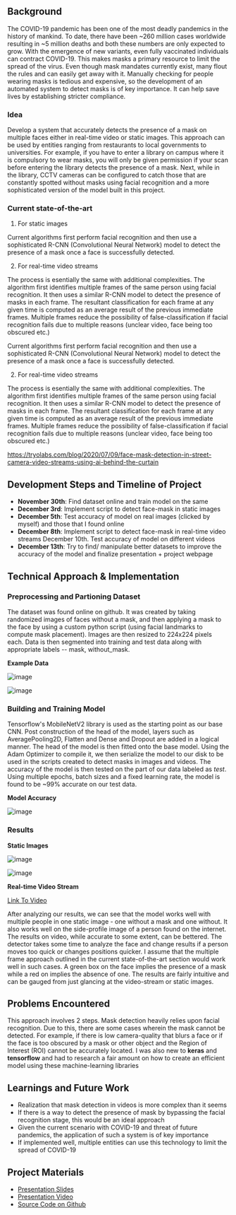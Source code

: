 ## Background

The COVID-19 pandemic has been one of the most deadly pandemics in the history of mankind. To date, there have been ~260 million cases worldwide resulting in ~5 million deaths and both these numbers are only expected to grow. With the emergence of new variants, even fully vaccinated individuals can contract COVID-19. This makes masks a primary resource to limit the spread of the virus. Even though mask mandates currently exist, many flout the rules and can easily get away with it. Manually checking for people wearing masks is tedious and expensive, so the development of an automated system to detect masks is of key importance. It can help save lives by establishing stricter compliance. 

### Idea

Develop a system that accurately detects the presence of a mask on multiple faces either in real-time video or static images. This approach can be used by entities ranging from restaurants to local governments to universities. For example, if you have to enter a library on campus where it is compulsory to wear masks, you will only be given permission if your scan before entering the library detects the presence of a mask. Next, while in the library, CCTV cameras can be configured to catch those that are constantly spotted without masks using facial recognition and a more sophisticated version of the model built in this project. 

### Current state-of-the-art

1. For static images

Current algorithms first perform facial recognition and then use a sophisticated R-CNN (Convolutional Neural Network) model to detect the presence of a mask once a face is successfully detected. 

2. For real-time video streams

The process is esentially the same with additional complexities. The algorithm first identifies multiple frames of the same person using facial recognition. It then uses a similar R-CNN model to detect the presence of masks in each frame. The resultant classification for each frame at any given time is computed as an average result of the previous immediate frames. Multiple frames reduce the possibility of false-classification if facial recognition fails due to multiple reasons (unclear video, face being too obscured etc.)

Current algorithms first perform facial recognition and then use a sophisticated R-CNN (Convolutional Neural Network) model to detect the presence of a mask once a face is successfully detected. 

2. For real-time video streams

The process is esentially the same with additional complexities. The algorithm first identifies multiple frames of the same person using facial recognition. It then uses a similar R-CNN model to detect the presence of masks in each frame. The resultant classification for each frame at any given time is computed as an average result of the previous immediate frames. Multiple frames reduce the possibility of false-classification if facial recognition fails due to multiple reasons (unclear video, face being too obscured etc.)

https://tryolabs.com/blog/2020/07/09/face-mask-detection-in-street-camera-video-streams-using-ai-behind-the-curtain

## Development Steps and Timeline of Project

- **November 30th**: Find dataset online and train model on the same
- **December 3rd**: Implement script to detect face-mask in static images
- **December 5th**: Test accuracy of model on real images (clicked by myself) and those that I found online
- **December 8th**: Implement script to detect face-mask in real-time video streams December 10th. Test accuracy of model on different videos
- **December 13th**: Try to find/ manipulate better datasets to improve the accuracy of the model and finalize presentation + project webpage

## Technical Approach & Implementation

### Preprocessing and Partioning Dataset

The dataset was found online on github. It was created by taking randomized images of faces without a mask, and then applying a mask to the face by using a custom python script (using facial landmarks to compute mask placement).
Images are then resized to 224x224 pixels each. Data is then segmented into training and test data along with appropriate labels -- mask, without_mask. 

**Example Data** 

![image](https://user-images.githubusercontent.com/47380917/146492299-ded2f308-19ab-438b-a702-f93451638965.png)

![image](https://user-images.githubusercontent.com/47380917/146492321-e953f5dd-eaf3-4259-a001-73810475651e.png)

### Building and Training Model

Tensorflow's MobileNetV2 library is used as the starting point as our base CNN. Post construction of the head of the model, layers such as AveragePooling2D, Flatten and Dense and Dropout are added in a logical manner. The head of the model is then fitted onto the base model. Using the Adam Optimizer to compile it, we then serialize the model to our disk to be used in the scripts created to detect masks in images and videos. 
The accuracy of the model is then tested on the part of our data labeled as _test_. Using multiple epochs, batch sizes and a fixed learning rate, the model is found to be ~99% accurate on our test data. 

**Model Accuracy**

![image](https://user-images.githubusercontent.com/47380917/146493010-22ed9f22-0995-4d53-bf37-82e62d5eab95.png)

### Results

**Static Images**

![image](https://user-images.githubusercontent.com/47380917/146493439-ff2fbc8a-dd2c-4faf-8076-53dcecfb773f.png)

![image](https://user-images.githubusercontent.com/47380917/146493443-212ebc70-861d-47ea-96f2-04af0fe9a664.png)

**Real-time Video Stream**

[Link To Video](https://drive.google.com/file/d/19-0osIFTxZilyt6LqVfiZTmvJ4zos2bs/view)

After analyzing our results, we can see that the model works well with multiple people in one static image - one without a mask and one without. It also works well on the side-profile image of a person found on the internet. The results on video, while accurate to some extent, can be bettered. The detector takes some time to analyze the face and change results if a person moves too quick or changes positions quicker. I assume that the multiple frame approach outlined in the current state-of-the-art section would work well in such cases. A green box on the face implies the presence of a mask while a red on implies the absence of one. The results are fairly intuitive and can be gauged from just glancing at the video-stream or static images. 

## Problems Encountered

This approach involves 2 steps. Mask detection heavily relies upon facial recognition. Due to this, there are some cases wherein the mask cannot be detected. For example, if there is low camera-quality that blurs a face or if the face is too obscured by a mask or other object and the Region of Interest (ROI) cannot be accurately located. I was also new to **keras** and **tensorflow** and had to research a fair amount on how to create an efficient model using these machine-learning libraries

## Learnings and Future Work

- Realization that mask detection in videos is more complex than it seems
- If there is a way to detect the presence of mask by bypassing the facial recognition stage, this would be an ideal approach
- Given the current scenario with COVID-19 and threat of future pandemics, the application of such a system is of key importance
- If implemented well, multiple entities can use this technology to limit the spread of COVID-19

## Project Materials

- [Presentation Slides](https://docs.google.com/presentation/d/1tHrjfLkF4Yh1GGjKZIgwefWncm7stNi3qUd1Km8lJpM/edit?usp=sharing)
- [Presentation Video]()
- [Source Code on Github]()
